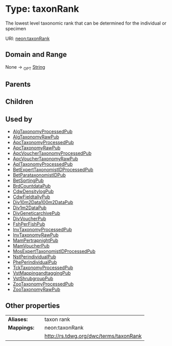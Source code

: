 
# Type: taxonRank


The lowest level taxonomic rank that can be determined for the individual or specimen

URI: [neon:taxonRank](https://data.neonscience.org/taxonRank)


## Domain and Range

None ->  <sub>OPT</sub> [String](types/String.md)

## Parents


## Children


## Used by

 * [AlgTaxonomyProcessedPub](AlgTaxonomyProcessedPub.md)
 * [AlgTaxonomyRawPub](AlgTaxonomyRawPub.md)
 * [ApcTaxonomyProcessedPub](ApcTaxonomyProcessedPub.md)
 * [ApcTaxonomyRawPub](ApcTaxonomyRawPub.md)
 * [ApcVoucherTaxonomyProcessedPub](ApcVoucherTaxonomyProcessedPub.md)
 * [ApcVoucherTaxonomyRawPub](ApcVoucherTaxonomyRawPub.md)
 * [AplTaxonomyProcessedPub](AplTaxonomyProcessedPub.md)
 * [BetExpertTaxonomistIDProcessedPub](BetExpertTaxonomistIDProcessedPub.md)
 * [BetParataxonomistIDPub](BetParataxonomistIDPub.md)
 * [BetSortingPub](BetSortingPub.md)
 * [BrdCountdataPub](BrdCountdataPub.md)
 * [CdwDensitylogPub](CdwDensitylogPub.md)
 * [CdwFieldtallyPub](CdwFieldtallyPub.md)
 * [Div10m2Data100m2DataPub](Div10m2Data100m2DataPub.md)
 * [Div1m2DataPub](Div1m2DataPub.md)
 * [DivGeneticarchivePub](DivGeneticarchivePub.md)
 * [DivVoucherPub](DivVoucherPub.md)
 * [FshPerFishPub](FshPerFishPub.md)
 * [InvTaxonomyProcessedPub](InvTaxonomyProcessedPub.md)
 * [InvTaxonomyRawPub](InvTaxonomyRawPub.md)
 * [MamPertrapnightPub](MamPertrapnightPub.md)
 * [MamVoucherPub](MamVoucherPub.md)
 * [MosExpertTaxonomistIDProcessedPub](MosExpertTaxonomistIDProcessedPub.md)
 * [NstPerindividualPub](NstPerindividualPub.md)
 * [PhePerindividualPub](PhePerindividualPub.md)
 * [TckTaxonomyProcessedPub](TckTaxonomyProcessedPub.md)
 * [VstMappingandtaggingPub](VstMappingandtaggingPub.md)
 * [VstShrubgroupPub](VstShrubgroupPub.md)
 * [ZooTaxonomyProcessedPub](ZooTaxonomyProcessedPub.md)
 * [ZooTaxonomyRawPub](ZooTaxonomyRawPub.md)

## Other properties

|  |  |  |
| --- | --- | --- |
| **Aliases:** | | taxon rank |
| **Mappings:** | | neon:taxonRank |
|  | | http://rs.tdwg.org/dwc/terms/taxonRank |

